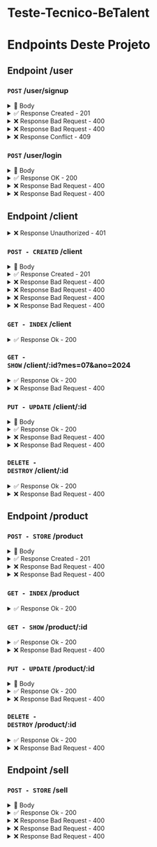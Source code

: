 # Teste-Tecnico-BeTalent

# Endpoints Deste Projeto

## Endpoint /user

### <code class="post">POST</code> /user/signup
<details>
  <summary>📃 Body</summary>

```json
{
  "email":"email@hotmail.com",
  "password":"senha"
}
```
</details>

<details>
  <summary class="created">✅ Response Created - 201</summary>

```json
{
  "message": "user created successfully",
}
```
</details>

<details>
  <summary class="badrequest">❌ Response Bad Request - 400</summary>
Quando o campo do email ou password estão faltando

```json
{
  "message": "all fields are required"
}
```
</details>

<details>
  <summary class="badrequest">❌ Response Bad Request - 400</summary>
Quando o email inserido é inválido

```json
{
  "message": "email is invalid"
}
```
</details>

<details>
  <summary class="conflict">❌ Response Conflict - 409</summary>
Quando o usuario ja existe

```json
{
  "message": "user already exist"
}
```
</details>

### <code class="get">POST</code> /user/login
<details>
  <summary>📃 Body</summary>

```json
{
  "email":"email@hotmail.com",
  "password":"senha"
}
```
</details>

<details>
  <summary class="ok">✅ Response OK - 200</summary>

```json
{
  "type": "bearer",
  "value": "oat_Nw.Ymg5c09qVXVycVdBaGFyOVVmUURYSUtOU2I5UGxURHRmV0IwemdWcjQzMzkwNzU4Mw"
}
```
</details>

<details>
  <summary class="badrequest">❌ Response Bad Request - 400</summary>
Quando o campo do email ou password estão faltando

```json
{
  "message": "all fields are required"
}
```
</details>

<details>
  <summary class="badrequest">❌ Response Bad Request - 400</summary>
Quando o campo do email ou password são incorretos

```json
{
  "message": "password or email is incorrect"
}
```
</details>

## Endpoint /client

<details>
  <summary class="unauthorized">❌ Response Unauthorized - 401</summary>
  Quando tenta acessar qualquer uma das rotas sem o Bearer Token

```json
{
  "errors": [
    {
      "message": "Unauthorized access"
    }
  ]
}
```
</details>

### <code class="post">POST - CREATED</code> /client
<details>
  <summary>📃 Body</summary>

```json
{
  "nome": "Matheus",
  "cpf":"40615522955",
  "endereco":{
    "estado":"Santa Catarina",
    "cidade":"Florianopolis",
    "rua":"rua casa",
    "numero_casa": 2
  },
  "telefone":{
    "ddd":47,
    "numero":94840394 
  }
}
```
</details>

<details>
  <summary class="created">✅ Response Created - 201</summary>

```json
{
  "message": "customer created successfully"
}
```
</details>

<details>
  <summary class="badrequest">❌ Response Bad Request - 400</summary>
Quando o cpf é inválido

```json
{
  "message": "CPF is invalid"
}
```
</details>

<details>
  <summary class="badrequest">❌ Response Bad Request - 400</summary>
Quando um dos campos estão faltando

```json
{
  "message": "all fields are required"
}
```
</details>

<details>
  <summary class="badrequest">❌ Response Bad Request - 400</summary>
Quando o email inserido é inválido

```json
{
  "message": "email is invalid"
}
```
</details>

<details>
  <summary class="badrequest">❌ Response Bad Request - 400</summary>
Quando o cliente ja existe

```json
{
  "message": "error when registering the customer"
}
```
</details>

### <code class="get">GET - INDEX</code> /client

<details>
  <summary class="ok">✅ Response Ok - 200</summary>

```json
{
  "data": [
    {
      "id": 1,
      "nome": "Matheus",
      "cpf": "40615522955",
      "createdAt": "2024-07-17T17:40:10.000+00:00",
      "updatedAt": "2024-07-17T17:40:10.000+00:00",
      "endereco": {
        "id": 1,
        "clientId": 1,
        "estado": "Santa Catarina",
        "cidade": "Florianopolis",
        "rua": "rua casa",
        "numeroCasa": 2
      },
      "telefone": {
        "id": 1,
        "clientId": 1,
        "ddd": 47,
        "numero": 94840394
      }
    }
  ]
}
```

Caso não possua algo no banco de dados

```json
{
  "data": []
}
```
</details>

### <code class="get">GET - SHOW</code> /client/:id?mes=07&ano=2024

<details>
  <summary class="Ok">✅ Response Ok - 200</summary>

```json
{
  "data": {
    "cliente": [
      {
        "id": 1,
        "nome": "Matheus",
        "cpf": "40615522955",
        "endereco": {
          "id": 1,
          "clientId": 1,
          "estado": "Santa Catarina",
          "cidade": "Florianopolis",
          "rua": "rua casa",
          "numeroCasa": 2
        },
        "telefone": {
          "id": 1,
          "clientId": 1,
          "ddd": 47,
          "numero": 94840394
        }
      }
    ],
    "vendas": [
    {
        "id": 2,
        "clientId": 1,
        "productId": 12,
        "quantidade": 2,
        "precoUnitario": 240,
        "precoTotal": 480,
        "createdAt": "2024-07-17T17:54:48.000+00:00",
      },
      {
        "id": 1,
        "clientId": 1,
        "productId": 22,
        "quantidade": 1,
        "precoUnitario": 240,
        "precoTotal": 240,
        "createdAt": "2024-07-17T17:54:00.000+00:00",
      }
    ]
  }
}
```
Caso não seja passado mês e ano, as vendas serão filtradas por ID de forma decrescente
</details>

<details>
  <summary class="badrequest">❌ Response Bad Request - 400</summary>
Quando não é passado o id

```json
{
  "message": "error in listing customers and sales"
}
```
</details>

### <code class="put">PUT - UPDATE</code> /client/:id
<details>
  <summary>📃 Body</summary>

```json
{
  "nome": "Matheus",
  "cpf":"40615522955",
  "endereco":{
    "estado":"Santa Catarina",
    "cidade":"Florianopolis",
    "rua":"rua casa",
    "numero_casa": 2
  },
  "telefone":{
    "ddd":47,
    "numero":94840394 
  }
}
```
</details>

<details>
  <summary class="ok">✅ Response Ok - 200</summary>

```json
{
  "message": "customer updated successfully"
}
```
</details>

<details>
  <summary class="badrequest">❌ Response Bad Request - 400</summary>
Quando é passado um ID de um cliente não existente

```json
{
  "message": "customer not found"
}
```
</details>

<details>
  <summary class="badrequest">❌ Response Bad Request - 400</summary>

```json
{
  "message": "failed to updated"
}
```
</details>

### <code class="delete">DELETE - DESTROY</code> /client/:id 

<details>
  <summary class="ok">✅ Response Ok - 200</summary>

```json
{
  "message": "customer deleted successfully"
}
```
</details>

<details>
  <summary class="badrequest">❌ Response Bad Request - 400</summary>
Quando é passado um ID de um cliente não existente

```json
{
  "message": "customer not found"
}
```
</details>

## Endpoint /product

### <code class="post">POST - STORE</code> /product
<details>
  <summary>📃 Body</summary>

```form
{
  "nome": "geladeira",
  "quantidade_estoque": 1,
  "valor": 219.00,
  "descricao": "é uma geladeira"
  "imagem": "geladeira.jpg"
}
```
</details>

<details>
  <summary class="created">✅ Response Created - 201</summary>

```json
{
  "message": "user created successfully",
}
```
</details>

<details>
  <summary class="badrequest">❌ Response Bad Request - 400</summary>
Quando um dos campos então faltando

```json
{
  "message": "all fields are required"
}
```
</details>

<details>
  <summary class="badrequest">❌ Response Bad Request - 400</summary>

```json
{
  "message": "error when listing products"
}
```
</details>

### <code class="get">GET - INDEX</code> /product

<details>
  <summary class="ok">✅ Response Ok - 200</summary>

```json
{
  "data": [
    {
      "nome": "geladeira",
      "quantidade_estoque": 1,
      "valor": 219.00,
      "descricao": "é uma geladeira"
      "imagem": "geladeira.jpg"
    }
  ]
}
```
</details>

### <code class="get">GET - SHOW</code> /product/:id

<details>
  <summary class="ok">✅ Response Ok - 200</summary>

```json
{
  "data": [
    {
      "nome": "geladeira",
      "quantidade_estoque": 1,
      "valor": 219.00,
      "descricao": "é uma geladeira"
      "imagem": "geladeira.jpg"
    }
  ]
}
```
</details>

<details>
  <summary class="badrequest">❌ Response Bad Request - 400</summary>
quando o ID passado não existe
  
```json
{
  "message": "id does not exist"
}
```
</details>

### <code class="put">PUT - UPDATE</code> /product/:id

<details>
  <summary>📃 Body</summary>

```form
{
  "nome": "geladeira",
  "quantidade_estoque": 1,
  "valor": 219.00,
  "descricao": "é uma geladeira"
  "imagem": "geladeira.jpg"
}
```
</details>

<details>
  <summary class="ok">✅ Response Ok - 200</summary>

```json
{
  "message": "product updated successfully",
}
```
Caso seja passado um ID que foi deletado

```json
{
  "message": "product successfully restored",
}
```

</details>

<details>
  <summary class="badrequest">❌ Response Bad Request - 400</summary>
quando o ID passado não existe
  
```json
{
  "message": "product not found"
}
```
</details>

### <code class="delete">DELETE - DESTROY</code> /product/:id

<details>
  <summary class="ok">✅ Response Ok - 200</summary>

```json
{
  "message": "product deleted successfully"
}
```

</details>

<details>
  <summary class="badrequest">❌ Response Bad Request - 400</summary>
quando o ID passado não existe
  
```json
{
  "message": "product not found"
}
```
</details>

## Endpoint /sell

### <code class="post">POST - STORE</code> /sell
<details>
  <summary>📃 Body</summary>

```form
{
  "client_id": 1,
  "product_id": 1,
  "quantidade": 2
}
```
</details>

<details>
  <summary class="ok">✅ Response Ok - 200</summary>

```json
{
  "message": "sell created successfully",
  "data": {
    "cliente": {
      "nome": "Matheus",
      "cpf": "40615522955"
    },
    "produto": {
      "nome": "fogao",
      "imagem": "x6mv2m0vsih7cgsmpiyq01zd.webp",
      "descricao": "é um fogão",
      "quantidade_estoque": 1,
      "valor": 239.99
    },
    "quantidade": 1,
    "preco_unitario": 239.99,
    "preco_total": 239.99
  }
}
```

</details>

<details>
  <summary class="badrequest">❌ Response Bad Request - 400</summary>
Quando o client_id passado não existe
  
```json
{
  "message": "client not found"
}
```
</details>

<details>
  <summary class="badrequest">❌ Response Bad Request - 400</summary>
Quando o product_id passado não existe
  
```json
{
  "message": "product not found"
}
```
</details>

<details>
  <summary class="badrequest">❌ Response Bad Request - 400</summary>
Quando a quantidade inserida e maior que quantidade em estoque do produto
  
```json
{
  "message": "product out of stock"
}
```
</details>

